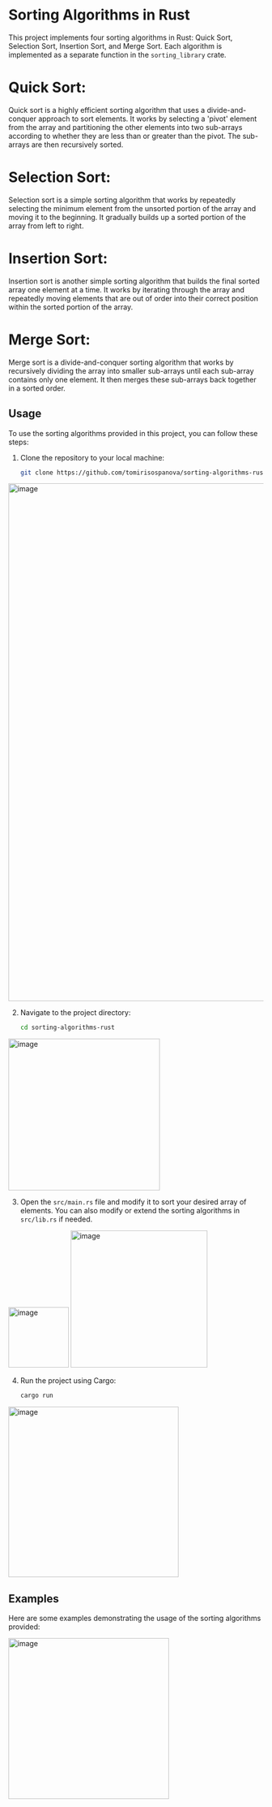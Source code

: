 # Sorting Algorithms in Rust

This project implements four sorting algorithms in Rust: Quick Sort, Selection Sort, Insertion Sort, and Merge Sort. Each algorithm is implemented as a separate function in the `sorting_library` crate.

# Quick Sort: 
Quick sort is a highly efficient sorting algorithm that uses a divide-and-conquer approach to sort elements. It works by selecting a 'pivot' element from the array and partitioning the other elements into two sub-arrays according to whether they are less than or greater than the pivot. The sub-arrays are then recursively sorted.

# Selection Sort:
Selection sort is a simple sorting algorithm that works by repeatedly selecting the minimum element from the unsorted portion of the array and moving it to the beginning. It gradually builds up a sorted portion of the array from left to right.

# Insertion Sort:
Insertion sort is another simple sorting algorithm that builds the final sorted array one element at a time. It works by iterating through the array and repeatedly moving elements that are out of order into their correct position within the sorted portion of the array.

# Merge Sort:
Merge sort is a divide-and-conquer sorting algorithm that works by recursively dividing the array into smaller sub-arrays until each sub-array contains only one element. It then merges these sub-arrays back together in a sorted order.

## Usage

To use the sorting algorithms provided in this project, you can follow these steps:

1. Clone the repository to your local machine:

    ```bash
    git clone https://github.com/tomirisospanova/sorting-algorithms-rust.git
    ```
<img width="1020" alt="image" src="https://github.com/tomirisospanova/sorting-algorithms-rust/assets/124910398/ce8784dd-64ed-4fbe-81e6-abe40ae7212b">

2. Navigate to the project directory:

    ```bash
    cd sorting-algorithms-rust
    ```
<img width="299" alt="image" src="https://github.com/tomirisospanova/sorting-algorithms-rust/assets/124910398/cd0c09b2-5550-4eaa-b6b1-a7daad749318">

3. Open the `src/main.rs` file and modify it to sort your desired array of elements. You can also modify or extend the sorting algorithms in `src/lib.rs` if needed.
<img width="119" alt="image" src="https://github.com/tomirisospanova/sorting-algorithms-rust/assets/124910398/f180fc97-6364-40db-8f68-6d49a253de71">

<img width="270" alt="image" src="https://github.com/tomirisospanova/sorting-algorithms-rust/assets/124910398/10f728bf-7e48-4163-b745-f18424e62fe5">

4. Run the project using Cargo:

    ```bash
    cargo run
    ```
<img width="336" alt="image" src="https://github.com/tomirisospanova/sorting-algorithms-rust/assets/124910398/e5a5cc46-5b88-493d-a5f7-18d1e0584f3f">

## Examples

Here are some examples demonstrating the usage of the sorting algorithms provided:

<img width="317" alt="image" src="https://github.com/tomirisospanova/sorting-algorithms-rust/assets/124910398/6c44e8bf-d353-43e6-a38e-dab3020225d4">


